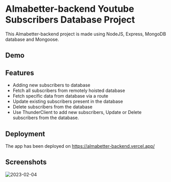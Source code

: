 
# Almabetter-backend Youtube Subscribers Database Project

This Almabetter-backend project is made using NodeJS, Express, MongoDB  database and Mongoose.


## Demo


## Features

- Adding new subscribers to database
- Fetch all subscribers from remotely hoisted database
- Fetch specific data from database via a route
- Update existing subscribers present in the database
- Delete subscribers from the database 
- Use ThunderClient to add new subscribers, Update or Delete subscribers from the database.

## Deployment

The app has been deployed on https://almabetter-backend.vercel.app/



## Screenshots
![2023-02-04](https://user-images.githubusercontent.com/107710711/216777546-f1ec91a2-06eb-4e95-b10f-1b55287397f9.png)


